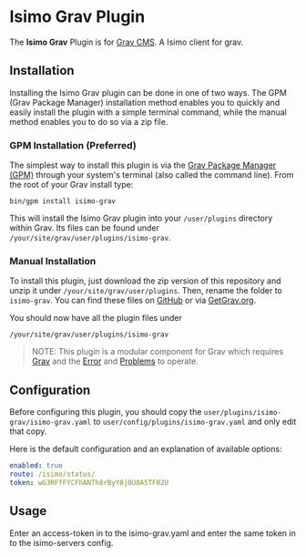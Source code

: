 # Isimo Grav Plugin

The **Isimo Grav** Plugin is for [Grav CMS](http://github.com/getgrav/grav). 
A Isimo client for grav.

## Installation

Installing the Isimo Grav plugin can be done in one of two ways. 
The GPM (Grav Package Manager) installation method enables you to quickly and easily install the plugin with a simple terminal command, while the manual method enables you to do so via a zip file.

### GPM Installation (Preferred)

The simplest way to install this plugin is via the [Grav Package Manager (GPM)](http://learn.getgrav.org/advanced/grav-gpm) through your system's terminal (also called the command line).
From the root of your Grav install type:

    bin/gpm install isimo-grav

This will install the Isimo Grav plugin into your `/user/plugins` directory within Grav.
Its files can be found under `/your/site/grav/user/plugins/isimo-grav`.

### Manual Installation

To install this plugin, just download the zip version of this repository and unzip it under `/your/site/grav/user/plugins`.
Then, rename the folder to `isimo-grav`. You can find these files on [GitHub](https://github.com/SpiroAB/isimo_grav) or via [GetGrav.org](http://getgrav.org/downloads/plugins#extras).

You should now have all the plugin files under

    /your/site/grav/user/plugins/isimo-grav
	
> NOTE: This plugin is a modular component for Grav which requires [Grav](http://github.com/getgrav/grav) and the [Error](https://github.com/getgrav/grav-plugin-error) and [Problems](https://github.com/getgrav/grav-plugin-problems) to operate.

## Configuration

Before configuring this plugin, you should copy the `user/plugins/isimo-grav/isimo-grav.yaml` to `user/config/plugins/isimo-grav.yaml` and only edit that copy.

Here is the default configuration and an explanation of available options:


```yaml
enabled: true
route: /isimo/status/
token: wG3RFfFYCFhANTh8rByY8j0U0A5TF02U
```

## Usage

Enter an access-token in to the isimo-grav.yaml and enter the same token in to the isimo-servers config.
